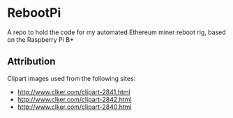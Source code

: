 # RebootPi
A repo to hold the code for my automated Ethereum miner reboot rig, based on the Raspberry Pi B+

## Attribution
Clipart images used from the following sites:
 - http://www.clker.com/clipart-2841.html
 - http://www.clker.com/clipart-2842.html
 - http://www.clker.com/clipart-2840.html
